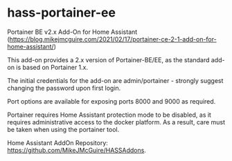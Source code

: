 # hass-portainer-ee
Portainer BE v2.x Add-On for Home Assistant (https://blog.mikejmcguire.com/2021/02/17/portainer-ce-2-1-add-on-for-home-assistant/)

This add-on provides a 2.x version of Portainer-BE/EE, as the standard add-on is based on Portainer 1.x.

The initial credentials for the add-on are admin/portainer - strongly suggest changing the password upon first login.

Port options are available for exposing ports 8000 and 9000 as required.

Portainer requires Home Assistant protection mode to be disabled, as it requires administrative access to the docker platform. As a result, care must be taken when using the portainer tool.

Home Assistant AddOn Repository: https://github.com/MikeJMcGuire/HASSAddons.
